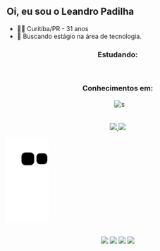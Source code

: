 ## Oi, eu sou o Leandro Padilha
- 👨🏻 Curitiba/PR - 31 anos
- 💼 Buscando estágio na área de tecnologia.


<div align="center">
  <h3 align="center"> Estudando: </h3>
  <img align="center" alt=""  src="https://img.shields.io/badge/Python-3776AB?style=for-the-badge&logo=python&logoColor=white">
  <img align="center" alt=""  src="https://img.shields.io/badge/MySQL-00000F?style=for-the-badge&logo=mysql&logoColor=white">  
</div>

<div align="center">
  <h3 align="center"> Conhecimentos em: </h3>
  <img align="center" alt=""  src="https://img.shields.io/badge/HTML5-E34F26?style=for-the-badge&logo=html5&logoColor=white">
  <img align="center" alt=""  src="https://img.shields.io/badge/CSS3-1572B6?style=for-the-badge&logo=css3&logoColor=white"> 
  <img align="center" alt=""  src="https://img.shields.io/badge/Sass-CC6699?style=for-the-badge&logo=sass&logoColor=white"> 
  <img align="center" alt=""  src="https://img.shields.io/badge/Bootstrap-563D7C?style=for-the-badge&logo=bootstrap&logoColor=white"> 
  <img align="center" alt="s"  src="https://img.shields.io/badge/JavaScript-F7DF1E?style=for-the-badge&logo=javascript&logoColor=black"> 
  <img align="center" alt=""  src="https://img.shields.io/badge/Windows-0078D6?style=for-the-badge&logo=windows&logoColor=white"> 
  <img align="center" alt=""  src="https://img.shields.io/badge/Ubuntu-E95420?style=for-the-badge&logo=ubuntu&logoColor=white">
  
  
</div> <br> <br>


<div align="center">
  <a href="https://github.com/rafaballerini">
  <img height="180em" src="https://github-readme-stats.vercel.app/api?username=leandrompadilha&show_icons=true&theme=dracula&include_all_commits=true&count_private=true"/>
  <img height="180em" src="https://github-readme-stats.vercel.app/api/top-langs/?username=leandrompadilha&layout=compact&langs_count=7&theme=dracula"/>
</div>

![Snake animation](https://github.com/leandrompadilha/leandrompadilha/blob/output/github-contribution-grid-snake.svg)
  
##
<div align="center">
  <a href="https://www.facebook.com/leandrompadilha" target="_blank"><img src="https://img.shields.io/badge/Facebook-1877F2?style=for-the-badge&logo=facebook&logoColor=white"></a>
  <a href="https://www.instagram.com/leandrompadilha" target="_blank"><img src="https://img.shields.io/badge/Instagram-E4405F?style=for-the-badge&logo=instagram&logoColor=white"></a>
   <a href="https://www.linkedin.com/in/leandrompadilha/" target="_blank"><img src="https://img.shields.io/badge/LinkedIn-0077B5?style=for-the-badge&logo=linkedin&logoColor=white"></a>
     <a href="mailto:leandromagalhaespadilha@gmail.com" target="_blank"><img src="https://img.shields.io/badge/Gmail-D14836?style=for-the-badge&logo=gmail&logoColor=white"></a>
  
  	
   
</div>

